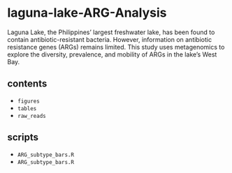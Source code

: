 # laguna-lake-ARG-Analysis
Laguna Lake, the Philippines’ largest freshwater lake, has been found to contain antibiotic-resistant bacteria. However, information on antibiotic resistance genes (ARGs) remains limited. This study uses metagenomics to explore the diversity, prevalence, and mobility of ARGs in the lake’s West Bay.

## contents
- `figures`
- `tables`
- `raw_reads`

## scripts
- `ARG_subtype_bars.R`
- `ARG_subtype_bars.R`
